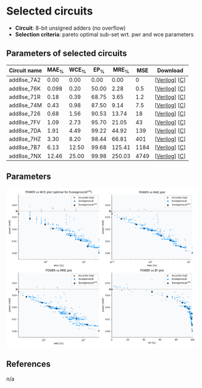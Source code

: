 
Selected circuits
===================
 - **Circuit**: 8-bit unsigned adders (no overflow)
 - **Selection criteria**: pareto optimal sub-set wrt. pwr and wce parameters

Parameters of selected circuits
----------------------------

| Circuit name | MAE<sub>%</sub> | WCE<sub>%</sub> | EP<sub>%</sub> | MRE<sub>%</sub> | MSE | Download |
| --- |  --- | --- | --- | --- | --- | --- | 
| add8se_7A2 | 0.00 | 0.00 | 0.00 | 0.00 | 0 |  [[Verilog](add8se_7A2.v)]  [[C](add8se_7A2.c)] |
| add8se_76K | 0.098 | 0.20 | 50.00 | 2.28 | 0.5 |  [[Verilog](add8se_76K.v)]  [[C](add8se_76K.c)] |
| add8se_71R | 0.18 | 0.39 | 68.75 | 3.65 | 1.2 |  [[Verilog](add8se_71R.v)]  [[C](add8se_71R.c)] |
| add8se_74M | 0.43 | 0.98 | 87.50 | 9.14 | 7.5 |  [[Verilog](add8se_74M.v)]  [[C](add8se_74M.c)] |
| add8se_726 | 0.68 | 1.56 | 90.53 | 13.74 | 18 |  [[Verilog](add8se_726.v)]  [[C](add8se_726.c)] |
| add8se_7FV | 1.09 | 2.73 | 95.70 | 21.05 | 43 |  [[Verilog](add8se_7FV.v)]  [[C](add8se_7FV.c)] |
| add8se_7DA | 1.91 | 4.49 | 99.22 | 44.92 | 139 |  [[Verilog](add8se_7DA.v)]  [[C](add8se_7DA.c)] |
| add8se_7HZ | 3.30 | 8.20 | 98.44 | 66.81 | 401 |  [[Verilog](add8se_7HZ.v)]  [[C](add8se_7HZ.c)] |
| add8se_7B7 | 6.13 | 12.50 | 99.68 | 125.41 | 1184 |  [[Verilog](add8se_7B7.v)]  [[C](add8se_7B7.c)] |
| add8se_7NX | 12.46 | 25.00 | 99.98 | 250.03 | 4749 |  [[Verilog](add8se_7NX.v)]  [[C](add8se_7NX.c)] |
    
Parameters
--------------
![Parameters figure](fig.png)

References
--------------
n/a

             